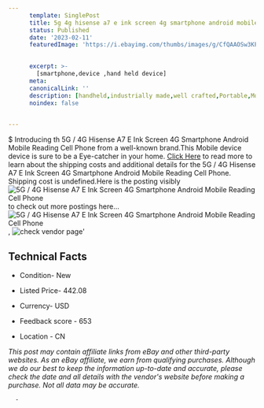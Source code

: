 ```yaml
---
      template: SinglePost
      title: 5g 4g hisense a7 e ink screen 4g smartphone android mobile reading cell phone
      status: Published
      date: '2023-02-11'
      featuredImage: 'https://i.ebayimg.com/thumbs/images/g/CfQAAOSw3KFgiCp1/s-l225.jpg'
       

      excerpt: >-
        [smartphone,device ,hand held device]
      meta:
      canonicalLink: ''
      description: [handheld,industrially made,well crafted,Portable,Mobile,Compact,Convenient,Lightweight,Maneuverable,Man-portable,Miniature,Carriable,Hand-held,Light,Holdable,Transportable,Mobile device,Pocket-sized,On-the-go,Wireless,Cordless,Compact size,Convenient size, smartphone,device ,hand held device]
      noindex: false
      

---
```

$
      Introducing th 5G / 4G Hisense A7 E Ink Screen 4G Smartphone Android Mobile Reading Cell Phone from a well-known brand.This Mobile device device  is sure to be a Eye-catcher in your home. [Click Here](https://www.ebay.com/itm/174938561085?hash=item28bb269a3d%3Ag%3ACfQAAOSw3KFgiCp1&mkevt=1&mkcid=1&mkrid=711-53200-19255-0&campid=%253CePNCampaignId%253E&customid=%253CreferenceId%253E&toolid=10049) to read more to learn about the shipping costs and additional details for the 5G / 4G Hisense A7 E Ink Screen 4G Smartphone Android Mobile Reading Cell Phone. Shipping cost is undefined.Here is the posting visibly ![5G / 4G Hisense A7 E Ink Screen 4G Smartphone Android Mobile Reading Cell Phone](https://i.ebayimg.com/thumbs/images/g/CfQAAOSw3KFgiCp1/s-l225.jpg) to check out more postings here... ![5G / 4G Hisense A7 E Ink Screen 4G Smartphone Android Mobile Reading Cell Phone](https://i.ebayimg.com/images/g/CfQAAOSw3KFgiCp1/s-l960.jpg), ![check vendor page](https://origin-galleryplus.ebayimg.com/ws/web/174938561085_2_0_1/225x225.jpg,https://origin-galleryplus.ebayimg.com/ws/web/174938561085_3_0_1/225x225.jpg,https://origin-galleryplus.ebayimg.com/ws/web/174938561085_4_0_1/225x225.jpg,https://origin-galleryplus.ebayimg.com/ws/web/174938561085_5_0_1/225x225.jpg,https://origin-galleryplus.ebayimg.com/ws/web/174938561085_6_0_1/225x225.jpg,https://origin-galleryplus.ebayimg.com/ws/web/174938561085_7_0_1/225x225.jpg,https://origin-galleryplus.ebayimg.com/ws/web/174938561085_8_0_1/225x225.jpg,https://origin-galleryplus.ebayimg.com/ws/web/174938561085_9_0_1/225x225.jpg,https://origin-galleryplus.ebayimg.com/ws/web/174938561085_10_0_1/225x225.jpg,https://origin-galleryplus.ebayimg.com/ws/web/174938561085_11_0_1/225x225.jpg,https://origin-galleryplus.ebayimg.com/ws/web/174938561085_12_0_1/225x225.jpg)'

      

 ## Technical Facts 



     
      

 - Condition- New 


      

 - Listed Price- 442.08 


      

 - Currency- USD 


      

 - Feedback score - 653 


      

 - Location - CN 


      
      

 *_This post may contain affiliate links from eBay and other third-party websites. As an eBay affiliate, we earn from qualifying purchases. Although we do our best to keep the information up-to-date and accurate, please check the date and all details with the vendor's website before making a purchase. Not all data may be accurate._*




      -
